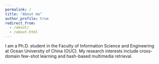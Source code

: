 ```yaml
---
permalink: /
title: "About me"
author_profile: true
redirect_from: 
  - /about/
  - /about.html
---
```


I am a Ph.D. student in the Faculty of Information Science and Engineering at Ocean University of China (OUC). My research interests include cross-domain few-shot learning and hash-based multimedia retrieval.
